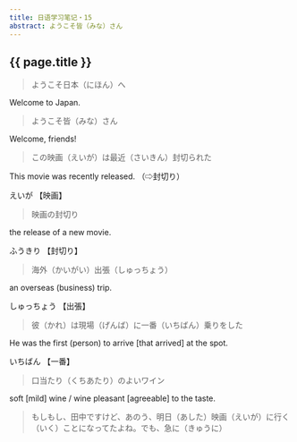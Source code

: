 ```yaml
---
title: 日语学习笔记・15
abstract: ようこそ皆（みな）さん
---
```


## {{ page.title }}

> ようこそ日本（にほん）へ

Welcome to Japan.

> ようこそ皆（みな）さん

Welcome, friends!

> この映画（えいが）は最近（さいきん）封切られた

This movie was recently released. （⇨封切り）

えいが 【映画】

> 映画の封切り

the release of a new movie.

ふうきり 【封切り】

> 海外（かいがい）出張（しゅっちょう）

an overseas (business) trip.

しゅっちょう 【出張】

> 彼（かれ）は現場（げんば）に一番（いちばん）乗りをした

He was the first (person) to arrive [that arrived] at the spot.

いちばん 【一番】

> 口当たり（くちあたり）のよいワイン

soft [mild] wine / wine pleasant [agreeable] to the taste.

> もしもし、田中ですけど、あのう、明日（あした）映画（えいが）に行く（いく）ことになってたよね。でも、急に（きゅうに）